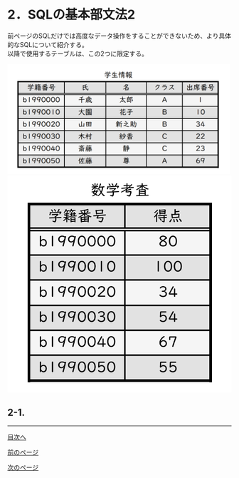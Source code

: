 # 2．SQLの基本部文法2

前ページのSQLだけでは高度なデータ操作をすることができないため、より具体的なSQLについて紹介する。  
以降で使用するテーブルは、この2つに限定する。  

<img width="500" src="https://github.com/122yuuki/SDP_DB/blob/main/Section_2/DB_%E3%83%86%E3%83%BC%E3%83%96%E3%83%AB%E4%BE%8B.png">
<img width="550" src="https://github.com/122yuuki/SDP_DB/blob/main/Section_2/DB_%E3%83%86%E3%83%BC%E3%83%96%E3%83%AB%E4%BE%8B2.png">  

## 2-1.

___
[目次へ](https://github.com/122yuuki/SDP_DB/blob/main/README.md)  

[前のページ](https://github.com/122yuuki/SDP_DB/blob/main/Section_2/section_2-2.md)  

[次のページ](https://github.com/122yuuki/SDP_DB/blob/main/Section_2/section_2-4.md)
